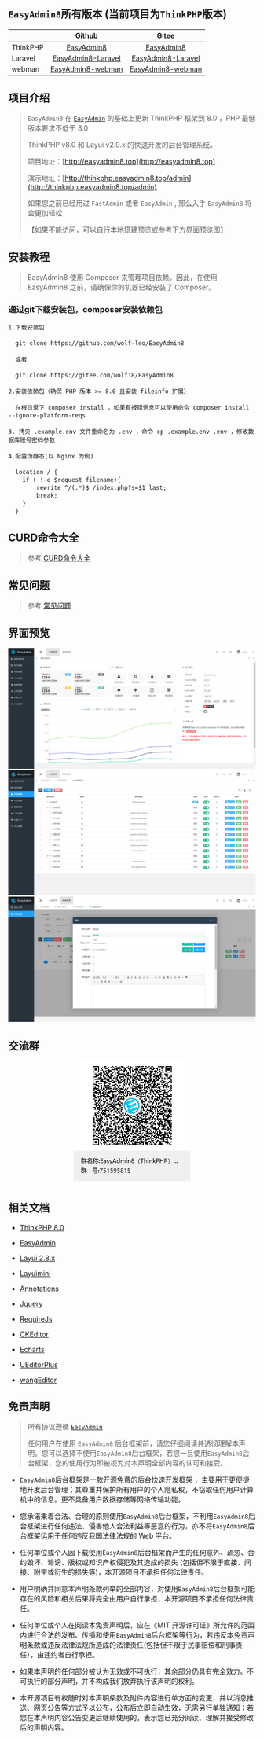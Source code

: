 ## `EasyAdmin8`所有版本 (当前项目为`ThinkPHP`版本)

|          |                                Github                                |                               Gitee                               |
|----------|:--------------------------------------------------------------------:|:-----------------------------------------------------------------:|
| ThinkPHP |         [EasyAdmin8](https://github.com/wolf-leo/EasyAdmin8)         |         [EasyAdmin8](https://gitee.com/wolf18/EasyAdmin8)         |
| Laravel  | [EasyAdmin8-Laravel](https://github.com/wolf-leo/EasyAdmin8-Laravel) | [EasyAdmin8-Laravel](https://gitee.com/wolf18/EasyAdmin8-Laravel) |
| webman   |  [EasyAdmin8-webman](https://github.com/wolf-leo/EasyAdmin8-webman)  |  [EasyAdmin8-webman](https://gitee.com/wolf18/EasyAdmin8-webman)  |

## 项目介绍

> `EasyAdmin8` 在 [`EasyAdmin`](https://gitee.com/zhongshaofa/easyadmin) 的基础上更新 ThinkPHP 框架到 8.0 ，PHP 最低版本要求不低于 8.0
>
> ThinkPHP v8.0 和 Layui v2.9.x 的快速开发的后台管理系统。
>
> 项目地址：[http://easyadmin8.top](http://easyadmin8.top)
>
> 演示地址：[http://thinkphp.easyadmin8.top/admin](http://thinkphp.easyadmin8.top/admin)
>
> 如果您之前已经用过 `FastAdmin` 或者 `EasyAdmin` , 那么入手 `EasyAdmin8` 将会更加轻松
>
>【如果不能访问，可以自行本地搭建预览或参考下方界面预览图】

## 安装教程

> EasyAdmin8 使用 Composer 来管理项目依赖。因此，在使用 EasyAdmin8 之前，请确保你的机器已经安装了 Composer。

### 通过git下载安装包，composer安装依赖包

```
1.下载安装包

  git clone https://github.com/wolf-leo/EasyAdmin8

  或者

  git clone https://gitee.com/wolf18/EasyAdmin8

2.安装依赖包（确保 PHP 版本 >= 8.0 且安装 fileinfo 扩展）

  在根目录下 composer install ，如果有报错信息可以使用命令 composer install --ignore-platform-reqs
  
3. 拷贝 .example.env 文件重命名为 .env ，命令 cp .example.env .env ，修改数据库账号密码参数

4.配置伪静态(以 Nginx 为例)
  
  location / {
    if ( !-e $request_filename){
        rewrite ^/(.*)$ /index.php?s=$1 last;
        break;
    }
  }

```

## CURD命令大全

> 参考 [CURD命令大全](CURD.md)

## 常见问题

> 参考 [常见问题](https://easyadmin8.top/guide/question.html)

## 界面预览

![EasyAdmin8-01](public/static/common/images/easyadmin8-01.png)
![EasyAdmin8-02](public/static/common/images/easyadmin8-02.png)
![EasyAdmin8-03](public/static/common/images/easyadmin8-03.png)

## 交流群

<center>

![EasyAdmin8-ThinkPHP 交流群](public/static/common/images/EasyAdmin8-ThinkPHP.png)

</center>

## 相关文档

* [ThinkPHP 8.0](https://doc.thinkphp.cn/v8_0)

* [EasyAdmin](http://easyadmin.99php.cn/docs)

* [Layui 2.8.x](https://layui.dev/docs/2.8/)

* [Layuimini](https://github.com/zhongshaofa/layuimini)

* [Annotations](https://github.com/doctrine/annotations)

* [Jquery](https://github.com/jquery/jquery)

* [RequireJs](https://github.com/requirejs/requirejs)

* [CKEditor](https://github.com/ckeditor/ckeditor4)

* [Echarts](https://github.com/apache/incubator-echarts)

* [UEditorPlus](https://github.com/modstart-lib/ueditor-plus)

* [wangEditor](https://github.com/wangeditor-team/wangEditor)

## 免责声明

> 所有协议遵循 [`EasyAdmin`](https://gitee.com/zhongshaofa/easyadmin)
>
> 任何用户在使用 `EasyAdmin8` 后台框架前，请您仔细阅读并透彻理解本声明。您可以选择不使用`EasyAdmin8`后台框架，若您一旦使用`EasyAdmin8`后台框架，您的使用行为即被视为对本声明全部内容的认可和接受。

* `EasyAdmin8`后台框架是一款开源免费的后台快速开发框架 ，主要用于更便捷地开发后台管理；其尊重并保护所有用户的个人隐私权，不窃取任何用户计算机中的信息。更不具备用户数据存储等网络传输功能。

* 您承诺秉着合法、合理的原则使用`EasyAdmin8`后台框架，不利用`EasyAdmin8`后台框架进行任何违法、侵害他人合法利益等恶意的行为，亦不将`EasyAdmin8`后台框架运用于任何违反我国法律法规的 Web 平台。

* 任何单位或个人因下载使用`EasyAdmin8`后台框架而产生的任何意外、疏忽、合约毁坏、诽谤、版权或知识产权侵犯及其造成的损失 (包括但不限于直接、间接、附带或衍生的损失等)，本开源项目不承担任何法律责任。

* 用户明确并同意本声明条款列举的全部内容，对使用`EasyAdmin8`后台框架可能存在的风险和相关后果将完全由用户自行承担，本开源项目不承担任何法律责任。

* 任何单位或个人在阅读本免责声明后，应在《MIT 开源许可证》所允许的范围内进行合法的发布、传播和使用`EasyAdmin8`后台框架等行为，若违反本免责声明条款或违反法律法规所造成的法律责任(包括但不限于民事赔偿和刑事责任），由违约者自行承担。

* 如果本声明的任何部分被认为无效或不可执行，其余部分仍具有完全效力。不可执行的部分声明，并不构成我们放弃执行该声明的权利。

* 本开源项目有权随时对本声明条款及附件内容进行单方面的变更，并以消息推送、网页公告等方式予以公布，公布后立即自动生效，无需另行单独通知；若您在本声明内容公告变更后继续使用的，表示您已充分阅读、理解并接受修改后的声明内容。
